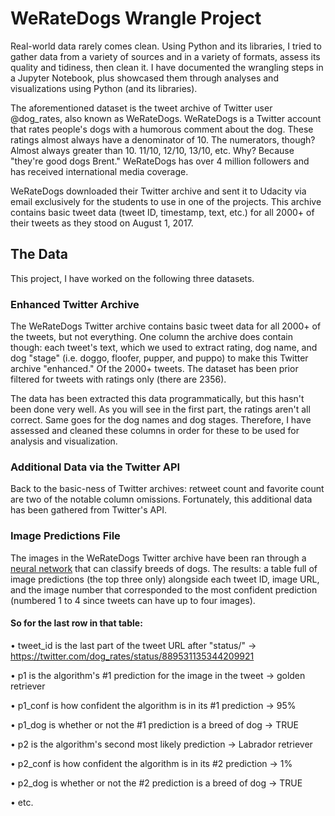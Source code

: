 # WeRateDogs Wrangle Project

Real-world data rarely comes clean. Using Python and its libraries, I tried to gather data from a variety of sources and in a variety of formats, assess its quality and tidiness, then clean it. I have documented the wrangling steps in a Jupyter Notebook, plus showcased them through analyses and visualizations using Python (and its libraries).

The aforementioned dataset is the tweet archive of Twitter user @dog_rates, also known as WeRateDogs. WeRateDogs is a Twitter account that rates people's dogs with a humorous comment about the dog. These ratings almost always have a denominator of 10. The numerators, though? Almost always greater than 10. 11/10, 12/10, 13/10, etc. Why? Because "they're good dogs Brent." WeRateDogs has over 4 million followers and has received international media coverage.

WeRateDogs downloaded their Twitter archive and sent it to Udacity via email exclusively for the students to use in one of the projects. This archive contains basic tweet data (tweet ID, timestamp, text, etc.) for all 2000+ of their tweets as they stood on August 1, 2017.

## The Data

This project, I have worked on the following three datasets.

### Enhanced Twitter Archive

The WeRateDogs Twitter archive contains basic tweet data for all 2000+ of the tweets, but not everything. One column the archive does contain though: each tweet's text, which we used to extract rating, dog name, and dog "stage" (i.e. doggo, floofer, pupper, and puppo) to make this Twitter archive "enhanced." Of the 2000+ tweets. The dataset has been prior filtered for tweets with ratings only (there are 2356).

The data has been extracted this data programmatically, but this hasn't been done very well. As you will see in the first part, the ratings aren't all correct. Same goes for the dog names and dog stages. Therefore, I have assessed and cleaned these columns in order for these to be used for analysis and visualization.

### Additional Data via the Twitter API

Back to the basic-ness of Twitter archives: retweet count and favorite count are two of the notable column omissions. Fortunately, this additional data has been gathered from Twitter's API.

### Image Predictions File

The images in the WeRateDogs Twitter archive have been ran through a [neural network](https://www.youtube.com/watch?v=2-Ol7ZB0MmU) that can classify breeds of dogs. The results: a table full of image predictions (the top three only) alongside each tweet ID, image URL, and the image number that corresponded to the most confident prediction (numbered 1 to 4 since tweets can have up to four images).

#### So for the last row in that table:

• tweet_id is the last part of the tweet URL after "status/" → https://twitter.com/dog_rates/status/889531135344209921

• p1 is the algorithm's #1 prediction for the image in the tweet → golden retriever

• p1_conf is how confident the algorithm is in its #1 prediction → 95%

• p1_dog is whether or not the #1 prediction is a breed of dog → TRUE

• p2 is the algorithm's second most likely prediction → Labrador retriever

• p2_conf is how confident the algorithm is in its #2 prediction → 1%

• p2_dog is whether or not the #2 prediction is a breed of dog → TRUE

• etc.
